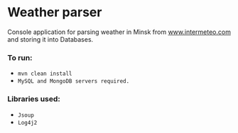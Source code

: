 # Weather parser

Console application for parsing weather in Minsk from www.intermeteo.com and storing it into Databases.

### To run:

- ```mvn clean install```
- ```MySQL and MongoDB servers required.```

### Libraries used:

- ```Jsoup```
- ```Log4j2```
  
 